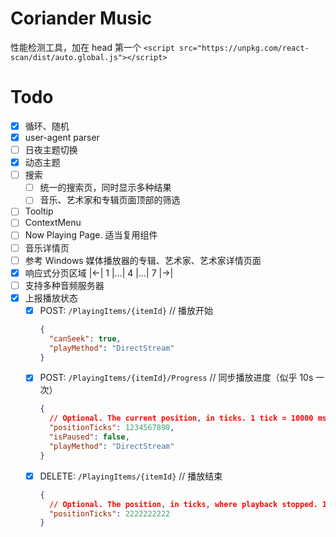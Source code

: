 # Coriander Music

性能检测工具，加在 head 第一个
`<script src="https://unpkg.com/react-scan/dist/auto.global.js"></script>`

# Todo

- [x] 循环、随机
- [x] user-agent parser
- [ ] 日夜主题切换
- [x] 动态主题
- [ ] 搜索
  - [ ] 统一的搜索页，同时显示多种结果
  - [ ] 音乐、艺术家和专辑页面顶部的筛选
- [ ] Tooltip
- [ ] ContextMenu
- [ ] Now Playing Page. 适当复用组件
- [ ] 音乐详情页
- [ ] 参考 Windows 媒体播放器的专辑、艺术家、艺术家详情页面
- [x] 响应式分页区域 |<-| 1 |...| 4 |...| 7 |->|
- [ ] 支持多种音频服务器
- [x] 上报播放状态
  - [x] POST: `/PlayingItems/{itemId}` // 播放开始
    ```json
    {
      "canSeek": true,
      "playMethod": "DirectStream"
    }
    ```
  - [x] POST: `/PlayingItems/{itemId}/Progress` // 同步播放进度（似乎 10s 一次）
    ```json
    {
      // Optional. The current position, in ticks. 1 tick = 10000 ms.
      "positionTicks": 1234567890,
      "isPaused": false,
      "playMethod": "DirectStream"
    }
    ```
  - [x] DELETE: `/PlayingItems/{itemId}` // 播放结束
    ```json
    {
      // Optional. The position, in ticks, where playback stopped. 1 tick = 10000 ms.
      "positionTicks": 2222222222
    }
    ```

